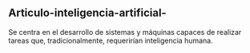 ## Articulo-inteligencia-artificial-
Se centra en el desarrollo de sistemas y máquinas capaces de realizar tareas que, tradicionalmente, requerirían inteligencia humana.
